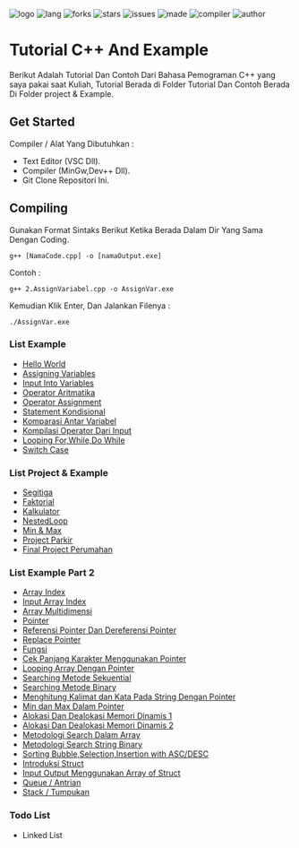 ![logo](https://i0.wp.com/kevinurielfonseca.com/wp-content/uploads/2019/09/C.jpg?fit=1873%2C900&ssl=1&logo=C++)
![lang](https://img.shields.io/badge/Lang-C%2B%2B-orange)
![forks](https://img.shields.io/github/forks/Fliw/tutorial_cpp)
![stars](https://img.shields.io/github/stars/Fliw/tutorial_cpp)
![issues](https://img.shields.io/github/issues/Fliw/tutorial_cpp)
![made](https://img.shields.io/badge/Made-VSCode-blue)
![compiler](https://img.shields.io/badge/Compiler-GCC-yellow)
![author](https://img.shields.io/badge/Author-Fliw-red)
# Tutorial C++ And Example
Berikut Adalah Tutorial Dan Contoh Dari Bahasa Pemograman C++ yang saya pakai saat Kuliah, Tutorial Berada di Folder Tutorial Dan Contoh Berada Di Folder project & Example.

## Get Started
Compiler / Alat Yang Dibutuhkan :
- Text Editor (VSC Dll).
- Compiler (MinGw,Dev++ Dll).
- Git Clone Repositori Ini.

## Compiling
Gunakan Format Sintaks Berikut Ketika Berada Dalam Dir Yang Sama Dengan Coding.
```
g++ [NamaCode.cpp] -o [namaOutput.exe]
```
Contoh :
```
g++ 2.AssignVariabel.cpp -o AssignVar.exe
```
Kemudian Klik Enter, Dan Jalankan Filenya :
```
./AssignVar.exe
```
### List Example
- [Hello World](/Tutorial/1.Hello%20World.cpp)
- [Assigning Variables](/Tutorial/2.AssignVariabel.cpp)
- [Input Into Variables](Tutorial/3.Variabel.cpp)
- [Operator Aritmatika](Tutorial/4.Operator.cpp)
- [Operator Assignment](Tutorial/5.AssignOperator.cpp)
- [Statement Kondisional](Tutorial/6.Percabangan.cpp)
- [Komparasi Antar Variabel](Tutorial/7.Comparator.cpp) 
- [Kompilasi Operator Dari Input](Tutorial/8.InputOperator.cpp)
- [Looping For,While,Do While](Tutorial/9.Looping.cpp)
- [Switch Case](Tutorial/10.Switch.cpp)
  
### List Project & Example
- [Segitiga](Project%20&%20Example/Project%20Segitiga.cpp)
- [Faktorial](Project%20&%20Example/ProjectFaktorial.cpp)
- [Kalkulator](Project%20&%20Example/ProjectKalkulator.cpp)
- [NestedLoop](Project%20&%20Example/ProjectNestedLoop.cpp)
- [Min & Max](Project%20&%20Example/ProjectNilaiMinimum&Maximum.cpp)
- [Project Parkir](Project%20&%20Example/ProjectParkir.cpp)
- [Final Project Perumahan](Project%20&%20Example/ProjectPerumahan.cpp)

### List Example Part 2
- [Array Index](Tutorial2/1.ArrayIndex.cpp)
- [Input Array Index](Tutorial2/2.InputArrayIndex.cpp)
- [Array Multidimensi](Tutorial2/3.Multidimensional_array.cpp)
- [Pointer](Tutorial2/4.Pointer.cpp)
- [Referensi Pointer Dan Dereferensi Pointer](Tutorial2/5.Dereferensi_Pointer.cpp)
- [Replace Pointer](Tutorial2/6.Replace_Pointer.cpp)
- [Fungsi](Tutorial2/7.Fungsi.cpp)
- [Cek Panjang Karakter Menggunakan Pointer](Tutorial2/8.Cek_Length_Dengan_Pointer.cpp)
- [Looping Array Dengan Pointer](Tutorial2/9.Looping_Dengan_Array.cpp)
- [Searching Metode Sekuential](Tutorial2/10.Metode_Search_1.cpp)
- [Searching Metode Binary](Tutorial2/11.Metode_Search_2.cpp)
- [Menghitung Kalimat dan Kata Pada String Dengan Pointer](Tutorial2/12.Menghitung_Kalimat.cpp)
- [Min dan Max Dalam Pointer](Tutorial2/13.MinMax_Pointer.cpp)
- [Alokasi Dan Dealokasi Memori Dinamis 1](Tutorial2/14.MemoriDinamis.cpp)
- [Alokasi Dan Dealokasi Memori Dinamis 2](Tutorial2/15.MemoriDinamis2.cpp)
- [Metodologi Search Dalam Array](Tutorial2/16.SearchDalamArray.cpp)
- [Metodologi Search String Binary](Tutorial2/17.BinarySearchString.cpp)
- [Sorting Bubble,Selection,Insertion with ASC/DESC](Tutorial2/18.SortFinal.cpp)
- [Introduksi Struct](Tutorial2/19.Struct.cpp)
- [Input Output Menggunakan Array of Struct](Tutorial2/20.IOStruct.cpp)
- [Queue / Antrian](Tutorial2/21.queue.cpp)
- [Stack / Tumpukan](Tutorial2/22.stack.cpp)
### Todo List
- Linked List
